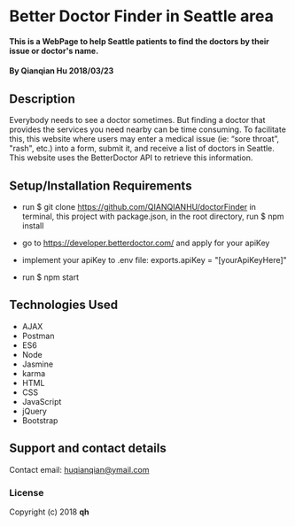 # Better Doctor Finder in Seattle area

#### This is a WebPage to help Seattle patients to find the doctors by their issue or doctor's name.

#### By Qianqian Hu 2018/03/23

## Description

Everybody  needs to see a doctor sometimes. But finding a doctor that provides the services you need nearby can be time consuming. To facilitate this, this website where users may enter a medical issue (ie: “sore throat”, "rash", etc.) into a form, submit it, and receive a list of doctors in Seattle. This website uses the BetterDoctor API to retrieve this information.

## Setup/Installation Requirements

* run $ git clone https://github.com/QIANQIANHU/doctorFinder in terminal, this project with package.json, in the root directory, run $ npm install

* go to https://developer.betterdoctor.com/ and apply for your apiKey
* implement your apiKey to .env file:
  exports.apiKey = "[yourApiKeyHere]"
* run $ npm start


## Technologies Used

* AJAX
* Postman
* ES6
* Node
* Jasmine
* karma
* HTML
* CSS
* JavaScript
* jQuery
* Bootstrap

## Support and contact details

Contact email: huqianqian@ymail.com

### License

Copyright (c) 2018 **qh**

